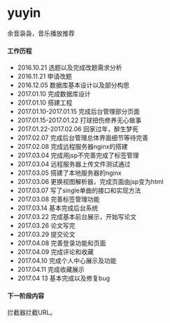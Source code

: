 # yuyin
 余音袅袅，音乐播放推荐

#### 工作历程

* 2016.10.21 选题以及完成改题需求分析
* 2016.11.21 申请改题
* 2016.12.05 数据库基本设计以及部分构思
* 2017.01.10 完成数据库设计
* 2017.01.10 搭建工程
* 2017.01.10-2017.01.15 完成后台管理部分页面
* 2017.01.15-2017.01.22 打球扭伤修养无心做事
* 2017.01.22-2017.02.06 回家过年，醉生梦死
* 2017.02.07 完成后台管理总体界面细节等待完善
* 2017.02.08 完成远程服务器nginx的搭建
* 2017.03.04 完成用jsp不完善完成了标签管理
* 2017.03.04 远程服务器上传文件测试通过
* 2017.03.05 搭建了本地服务器的nginx
* 2017.03.06 更换视图解析器，完成页面由jsp变为html
* 2017.03.07 写了single单曲的接口和实现方法
* 2017.03.08 完善标签管理功能
* 2017.03.14 基本完成后台系统
* 2017.03.22 完成基本前台展示，开始写论文
* 2017.03.26 论文写完
* 2017.03.29 提交论文
* 2017.04.08 完善登录功能和页面
* 2017.04.09 完成评论和收藏
* 2017.04.10 完成个人中心展示及功能
* 2017.04.11 完成收藏展示
* 2017.04 13 基本完成以及修复bug

#### 下一阶段内容

拦截器拦截URL。

